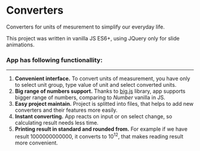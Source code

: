 # Converters

<p>Converters for units of mesurement to simplify our everyday life.</p>
<p>This project was written in vanilla JS ES6+, using JQuery only for slide animations.</p>

<h3>App has following functionallity:</h3>
<hr>
<ol>
    <li><b>Convenient interface.</b> To convert units of measurement, you have only to select unit group, type value of unit and select converted units.</li>
    <li><b>Big range of numbers support.</b> Thanks to <a href="https://mikemcl.github.io/big.js/">big.js</a> library, app supports bigger range of numbers, comparing to <i>Number</i> vanilla in JS.</li>
    <li><b>Easy project maintain.</b> Project is splitted into files, that helps to add new converters and their features more easily.</li>
    <li><b>Instant converting.</b> App reacts on input or on select change, so calculating result needs less time.</li>
    <li><b>Printing result in standard and rounded from.</b> For example if we have result 1000000000000, it converts to 10<sup>12</sup>, that makes reading result more convenient.</li>
    
  </ol>
